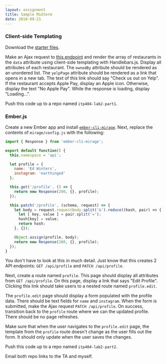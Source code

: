 ```yaml
---
layout: assignment
title: Sample Midterm
date: 2018-09-21
---
```


### Client-side Templating

Download the [starter files](/teaching/2018/labs/midterm-starter.zip).

Make an Ajax request to [this endpoint](https://thejsguy.com/teaching/2018/api/restaurants.json) and render the array of restaurants in the `data` attribute using client-side templating with Handlebars.js. Display all attributes of each restaurant. The `ownedBy` attribute should be rendered as an unordered list. The `yelpPage` attribute should be rendered as a link that opens in a new tab. The text of this link should say "Check us out on Yelp". If the restaurant accepts Apple Pay, display an Apple icon. Otherwise, display the text "No Apple Pay". While the response is loading, display "Loading...".

Push this code up to a repo named `itp404-lab2-part1`.

### Ember.js

Create a new Ember app and install [`ember-cli-mirage`](http://www.ember-cli-mirage.com/docs/v0.4.x/). Next, replace the contents of `mirage/config.js` with the following:

```js
import { Response } from 'ember-cli-mirage';

export default function() {
  this.namespace = 'api';

  let profile = {
    name: 'Ed Winters',
    instagram: 'earthinged'
  };

  this.get('/profile', () => {
    return new Response(200, {}, profile);
  });

  this.patch('/profile', (schema, request) => {
    let body = request.requestBody.split('&').reduce((hash, pair) => {
      let [ key, value ] = pair.split('=');
      hash[key] = value;
      return hash;
    }, {});

    Object.assign(profile, body);
    return new Response(200, {}, profile);
  });
}
```

You don't have to look at this in much detail. Just know that this creates 2 API endpoints: `GET /api/profile` and `PATCH /api/profile`.

Next, create a route named `profile`. This page should display all attributes from `GET /api/profile`. On this page, display a link that says "Edit Profile". Clicking this link should take users to a nested route named `profile.edit`.

The `profile.edit` page should display a form populated with the profile data. There should be text fields for `name` and `instagram`. When the form is submitted, make the Ajax request `PATCH /api/profile`. On success, transition back to the `profile` route where we can the updated profile. There should be no page refreshes.

Make sure that when the user navigates to the `profile.edit` page, the template from the `profile` route doesn't change as the user fills out the form. It should only update when the user saves the changes.

Push this code up to a repo named `itp404-lab2-part2`.

Email both repo links to the TA and myself.
